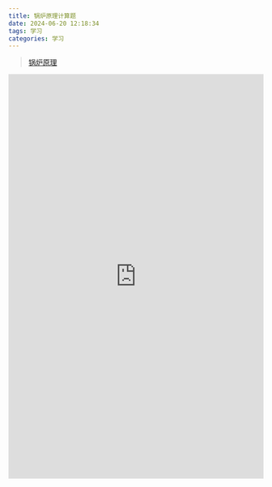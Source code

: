 ```yaml
---
title: 锅炉原理计算题
date: 2024-06-20 12:18:34
tags: 学习
categories: 学习
---
```

> [锅炉原理](/2024/06/10/锅炉原理/)

<iframe src="http://ss.bestzyq.cn/pdfjs6/web/viewer.html?file=/d/Personal/%E7%A7%BB%E5%8A%A8%E7%BD%91%E7%9B%98/%E5%AD%A6%E4%B9%A0/%E5%B7%B2%E7%BB%93%E6%9D%9F%E8%AF%BE%E7%A8%8B/%E9%94%85%E7%82%89%E5%8E%9F%E7%90%86/%E8%AE%A1%E7%AE%97%E9%A2%98A4.pdf"
        width="100%" height="800px" frameborder="0" scrolling="yes"></iframe>

